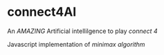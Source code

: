 # connect4AI
An *AMAZING* Artificial intellilgence to play _connect 4_


Javascript implementation of _minimax algorithm_
